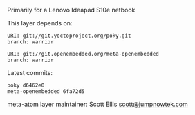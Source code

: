 Primarily for a Lenovo Ideapad S10e netbook

This layer depends on:

    URI: git://git.yoctoproject.org/poky.git
    branch: warrior

    URI: git://git.openembedded.org/meta-openembedded
    branch: warrior

Latest commits:

    poky d6462e0
    meta-openembedded 6fa72d5

meta-atom layer maintainer: Scott Ellis <scott@jumpnowtek.com>
